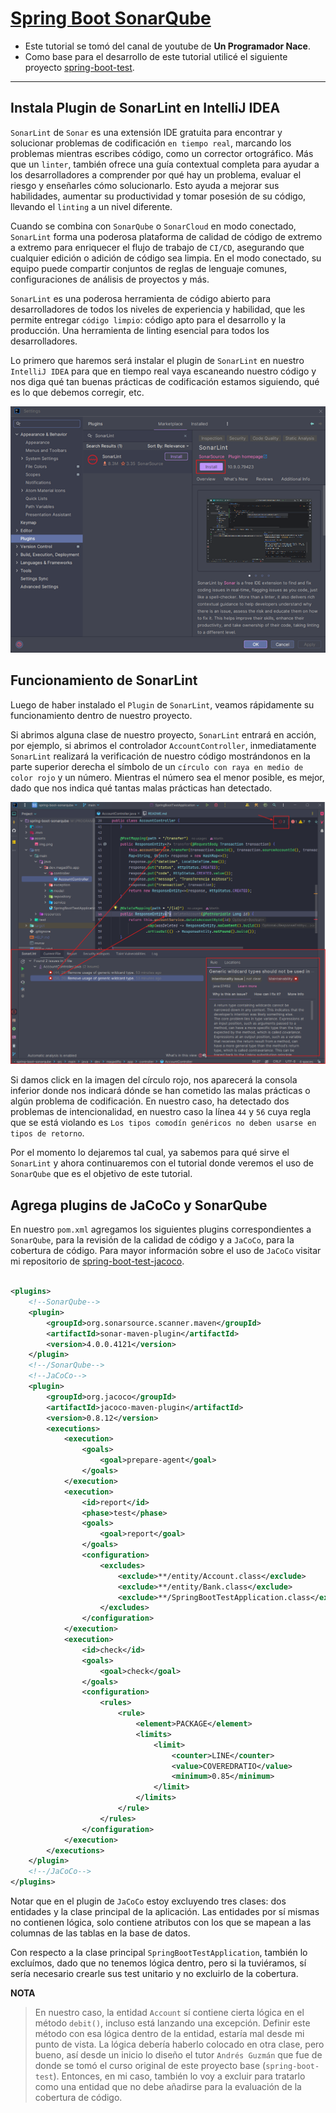 # [Spring Boot SonarQube](https://www.youtube.com/watch?v=H7XvwUMaCno)

- Este tutorial se tomó del canal de youtube de **Un Programador Nace**.
- Como base para el desarrollo de este tutorial utilicé el siguiente proyecto
  [spring-boot-test](https://github.com/magadiflo/spring-boot-test).

---

## Instala Plugin de SonarLint en IntelliJ IDEA

`SonarLint` de `Sonar` es una extensión IDE gratuita para encontrar y solucionar problemas de codificación
`en tiempo real`, marcando los problemas mientras escribes código, como un corrector ortográfico. Más que un `linter`,
también ofrece una guía contextual completa para ayudar a los desarrolladores a comprender por qué hay un problema,
evaluar el riesgo y enseñarles cómo solucionarlo. Esto ayuda a mejorar sus habilidades, aumentar su productividad y
tomar posesión de su código, llevando el `linting` a un nivel diferente.

Cuando se combina con `SonarQube` o `SonarCloud` en modo conectado, `SonarLint` forma una poderosa plataforma de calidad
de código de extremo a extremo para enriquecer el flujo de trabajo de `CI/CD`, asegurando que cualquier edición o
adición de código sea limpia. En el modo conectado, su equipo puede compartir conjuntos de reglas de lenguaje comunes,
configuraciones de análisis de proyectos y más.

`SonarLint` es una poderosa herramienta de código abierto para desarrolladores de todos los niveles de experiencia y
habilidad, que les permite entregar `código limpio`: código apto para el desarrollo y la producción. Una herramienta de
linting esencial para todos los desarrolladores.

Lo primero que haremos será instalar el plugin de `SonarLint` en nuestro `IntelliJ IDEA` para que en tiempo real vaya
escaneando nuestro código y nos diga qué tan buenas prácticas de codificación estamos siguiendo, qué es lo que debemos
corregir, etc.

![img.png](assets/01.png)

## Funcionamiento de SonarLint

Luego de haber instalado el `Plugin` de `SonarLint`, veamos rápidamente su funcionamiento dentro de nuestro proyecto.

Si abrimos alguna clase de nuestro proyecto, `SonarLint` entrará en acción, por ejemplo, si abrimos el controlador
`AccountController`, inmediatamente `SonarLint` realizará la verificación de nuestro código mostrándonos en la parte
superior derecha el símbolo de un `círculo con raya en medio de color rojo` y un número. Mientras el número sea el
menor posible, es mejor, dado que nos indica qué tantas malas prácticas han detectado.

![02.png](assets/02.png)

Si damos click en la imagen del círculo rojo, nos aparecerá la consola inferior donde nos indicará dónde se han cometido
las malas prácticas o algún problema de codificación. En nuestro caso, ha detectado dos problemas de intencionalidad,
en nuestro caso la línea `44` y `56` cuya regla que se está violando es
`Los tipos comodín genéricos no deben usarse en tipos de retorno`.

Por el momento lo dejaremos tal cual, ya sabemos para qué sirve el `SonarLint` y ahora continuaremos con el tutorial
donde veremos el uso de `SonarQube` que es el objetivo de este tutorial.

## Agrega plugins de JaCoCo y SonarQube

En nuestro `pom.xml` agregamos los siguientes plugins correspondientes a `SonarQube`, para la revisión de la calidad de
código y a `JaCoCo`, para la cobertura de código. Para mayor información sobre el uso de `JaCoCo` visitar mi
repositorio de [spring-boot-test-jacoco](https://github.com/magadiflo/spring-boot-test-jacoco).

````xml

<plugins>
    <!--SonarQube-->
    <plugin>
        <groupId>org.sonarsource.scanner.maven</groupId>
        <artifactId>sonar-maven-plugin</artifactId>
        <version>4.0.0.4121</version>
    </plugin>
    <!--/SonarQube-->
    <!--JaCoCo-->
    <plugin>
        <groupId>org.jacoco</groupId>
        <artifactId>jacoco-maven-plugin</artifactId>
        <version>0.8.12</version>
        <executions>
            <execution>
                <goals>
                    <goal>prepare-agent</goal>
                </goals>
            </execution>
            <execution>
                <id>report</id>
                <phase>test</phase>
                <goals>
                    <goal>report</goal>
                </goals>
                <configuration>
                    <excludes>
                        <exclude>**/entity/Account.class</exclude>
                        <exclude>**/entity/Bank.class</exclude>
                        <exclude>**/SpringBootTestApplication.class</exclude>
                    </excludes>
                </configuration>
            </execution>
            <execution>
                <id>check</id>
                <goals>
                    <goal>check</goal>
                </goals>
                <configuration>
                    <rules>
                        <rule>
                            <element>PACKAGE</element>
                            <limits>
                                <limit>
                                    <counter>LINE</counter>
                                    <value>COVEREDRATIO</value>
                                    <minimum>0.85</minimum>
                                </limit>
                            </limits>
                        </rule>
                    </rules>
                </configuration>
            </execution>
        </executions>
    </plugin>
    <!--/JaCoCo-->
</plugins>
````

Notar que en el plugin de `JaCoCo` estoy excluyendo tres clases: dos entidades y la clase principal de la aplicación.
Las entidades por sí mismas no contienen lógica, solo contiene atributos con los que se mapean a las columnas de
las tablas en la base de datos.

Con respecto a la clase principal `SpringBootTestApplication`, también lo excluímos, dado que no tenemos lógica dentro,
pero si la tuviéramos, sí sería necesario crearle sus test unitario y no excluirlo de la cobertura.

**NOTA**

> En nuestro caso, la entidad `Account` sí contiene cierta lógica en el método `debit()`, incluso está lanzando
> una excepción. Definir este método con esa lógica dentro de la entidad, estaría mal desde mi punto de vista.
> La lógica debería haberlo colocado en otra clase, pero bueno, así desde un inicio lo diseño el tutor `Andrés Guzmán`
> que fue de donde se tomó el curso original de este proyecto base (`spring-boot-test`). Entonces, en mi caso, también
> lo voy a excluir para tratarlo como una entidad que no debe añadirse para la evaluación de la cobertura de código.
